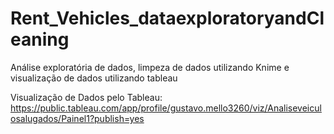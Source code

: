 # Rent_Vehicles_dataexploratoryandCleaning
Análise exploratória de dados, limpeza de dados utilizando Knime e visualização de dados utilizando tableau

Visualização de Dados pelo Tableau:
https://public.tableau.com/app/profile/gustavo.mello3260/viz/Analiseveiculosalugados/Painel1?publish=yes
